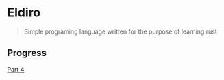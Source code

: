 # Eldiro

> Simple programing language written for the purpose of learning rust

## Progress

[Part 4](https://arzg.github.io/lang/4/)
